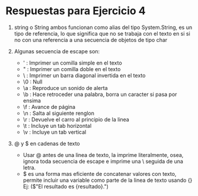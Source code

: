 # Respuestas para Ejercicio 4

1. string o String ambos funcionan como alias del tipo System.String, es un tipo de referencia, lo que significa que no se
trabaja con el texto en si si no con una referencia a una secuencia de objetos de tipo char

2. Algunas secuencia de escape son:
   * \' : Imprimer un comilla simple en el texto
   * \" : Imprimer un comilla doble en el texto
   * \	: Imprimer un barra diagonal invertida en el texto
   * \0 : Null
   * \a : Reproduce un sonido de alerta
   * \b : Hace retroceder una palabra, borra un caracter si pasa por ensima
   * \f : Avance de página
   * \n : Salta al siguiente renglon
   * \r : Devuelve el carro al principio de la linea
   * \t : Incluye un tab horizontal
   * \v : Incluye un tab vertical

3. @ y $ en cadenas de texto
   * Usar @ antes de una linea de texto, la imprime literalmente, osea, ignora toda secuencia de escape e imprime una \ seguida de una letra.
   * $ es una forma mas eficiente de concatenar valores con texto, permite incluir una variable como parte de la linea de texto usando {}
    Ej: ($"El resultado es {resultado}.")
